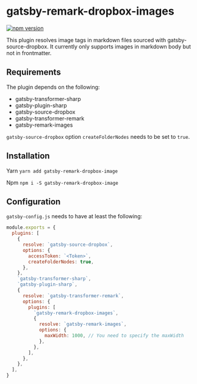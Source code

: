 # gatsby-remark-dropbox-images
[![npm version](https://badge.fury.io/js/gatsby-remark-dropbox-images.svg)](https://badge.fury.io/js/gatsby-remark-dropbox-images)

This plugin resolves image tags in markdown files sourced with gatsby-source-dropbox. It currently only supports images in markdown body but not in frontmatter.

## Requirements
The plugin depends on the following:
* gatsby-transformer-sharp
* gatsby-plugin-sharp
* gatsby-source-dropbox
* gatsby-transformer-remark
* gatsby-remark-images

`gatsby-source-dropbox` option `createFolderNodes` needs to be set to  `true`. 

## Installation
Yarn
`yarn add gatsby-remark-dropbox-image`

Npm
`npm i -S gatsby-remark-dropbox-image`

## Configuration
`gatsby-config.js` needs to have at least the following:

```javaScript
module.exports = {
  plugins: [
    {
      resolve: `gatsby-source-dropbox`,
      options: {
        accessToken: `<Token>`,
        createFolderNodes: true,
      },
    },
    `gatsby-transformer-sharp`,
    `gatsby-plugin-sharp`,
    {
      resolve: `gatsby-transformer-remark`,
      options: {
        plugins: [
          `gatsby-remark-dropbox-images`,
          {
            resolve: `gatsby-remark-images`,
            options: {
              maxWidth: 1000, // You need to specify the maxWidth 
            },
          },
        ],
      },
    },
  ],
}
```


